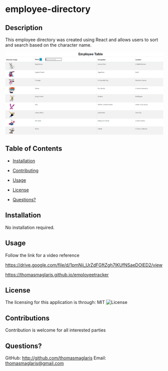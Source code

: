 # employee-directory

## Description

This employee directory was created using React and allows users to sort and search based on the character name.

![image](employeetracker/public/Capture.PNG)

## Table of Contents

- [Installation](#installation)

- [Contributing](#contributing)

- [Usage](#usage)

- [License](#license)

- [Questions?](#questions)

## Installation

No installation required.

## Usage

Follow the link for a video reference

https://drive.google.com/file/d/1pmNii_UrZdFGftZgh7lKUfNSaeDOlED2/view

https://thomasmaglaris.github.io/employeetracker

## License

The licensing for this application is through: MIT
![License](https://img.shields.io/badge/License-MIT-green)

## Contributions

Contribution is welcome for all interested parties

## Questions?

GitHub: http://github.com/thomasmaglaris
Email: thomasmaglaris@gmail.com
